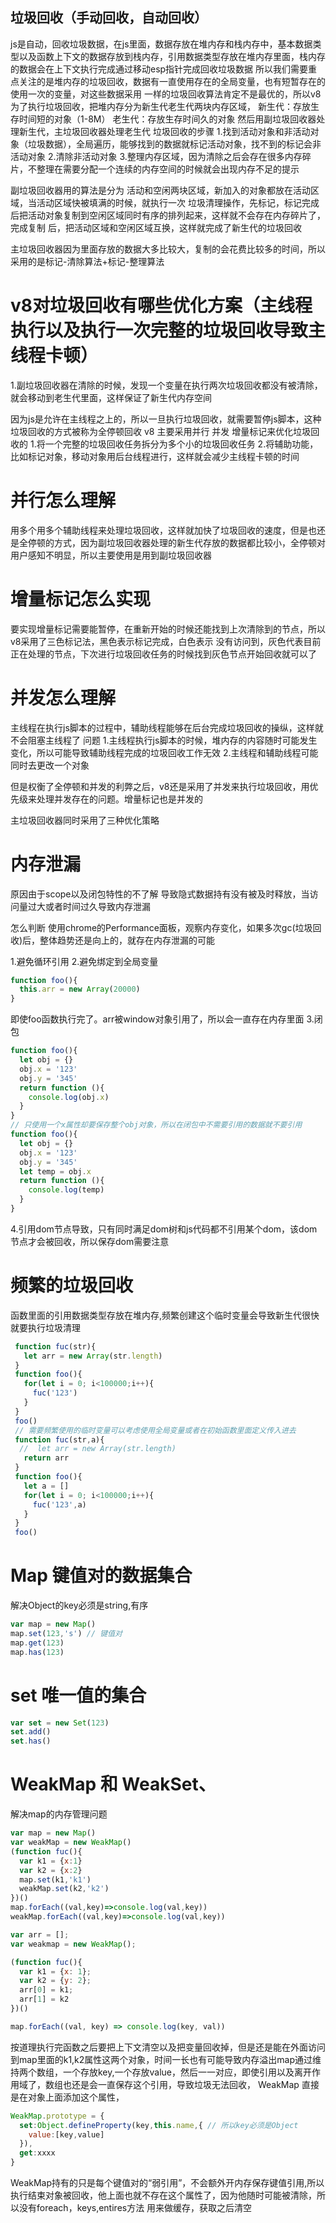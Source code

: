 ## 垃圾回收（手动回收，自动回收）
js是自动，回收垃圾数据，在js里面，数据存放在堆内存和栈内存中，基本数据类型以及函数上下文的数据存放到栈内存，引用数据类型存放在堆内存里面，栈内存的数据会在上下文执行完成通过移动esp指针完成回收垃圾数据
所以我们需要重点关注的是堆内存的垃圾回收，数据有一直使用存在的全局变量，也有短暂存在的使用一次的变量，对这些数据采用
一样的垃圾回收算法肯定不是最优的，所以v8为了执行垃圾回收，把堆内存分为新生代老生代两块内存区域，
新生代：存放生存时间短的对象（1-8M）
老生代：存放生存时间久的对象
然后用副垃圾回收器处理新生代，主垃圾回收器处理老生代
垃圾回收的步骤
1.找到活动对象和非活动对象（垃圾数据），全局遍历，能够找到的数据就标记活动对象，找不到的标记会非活动对象
2.清除非活动对象
3.整理内存区域，因为清除之后会存在很多内存碎片，不整理在需要分配一个连续的内存空间的时候就会出现内存不足的提示

副垃圾回收器用的算法是分为 活动和空闲两块区域，新加入的对象都放在活动区域，当活动区域快被填满的时候，就执行一次
垃圾清理操作，先标记，标记完成后把活动对象复制到空闲区域同时有序的排列起来，这样就不会存在内存碎片了，完成复制
后，把活动区域和空闲区域互换，这样就完成了新生代的垃圾回收

主垃圾回收器因为里面存放的数据大多比较大，复制的会花费比较多的时间，所以采用的是标记-清除算法+标记-整理算法

# v8对垃圾回收有哪些优化方案（主线程执行以及执行一次完整的垃圾回收导致主线程卡顿）
1.副垃圾回收器在清除的时候，发现一个变量在执行两次垃圾回收都没有被清除，就会移动到老生代里面，这样保证了新生代内存空间

因为js是允许在主线程之上的，所以一旦执行垃圾回收，就需要暂停js脚本，这种垃圾回收的方式被称为全停顿回收
v8 主要采用并行 并发 增量标记来优化垃圾回收的
1.将一个完整的垃圾回收任务拆分为多个小的垃圾回收任务
2.将辅助功能，比如标记对象，移动对象用后台线程进行，这样就会减少主线程卡顿的时间

# 并行怎么理解
用多个用多个辅助线程来处理垃圾回收，这样就加快了垃圾回收的速度，但是也还是全停顿的方式，因为副垃圾回收器处理的新生代存放的数据都比较小，全停顿对用户感知不明显，所以主要使用是用到副垃圾回收器

# 增量标记怎么实现
要实现增量标记需要能暂停，在重新开始的时候还能找到上次清除到的节点，所以v8采用了三色标记法，黑色表示标记完成，白色表示
没有访问到，灰色代表目前正在处理的节点，下次进行垃圾回收任务的时候找到灰色节点开始回收就可以了

# 并发怎么理解
主线程在执行js脚本的过程中，辅助线程能够在后台完成垃圾回收的操纵，这样就不会阻塞主线程了
问题
1.主线程执行js脚本的时候，堆内存的内容随时可能发生变化，所以可能导致辅助线程完成的垃圾回收工作无效
2.主线程和辅助线程可能同时去更改一个对象

但是权衡了全停顿和并发的利弊之后，v8还是采用了并发来执行垃圾回收，用优先级来处理并发存在的问题。增量标记也是并发的

主垃圾回收器同时采用了三种优化策略

# 内存泄漏
原因由于scope以及闭包特性的不了解 导致隐式数据持有没有被及时释放，当访问量过大或者时间过久导致内存泄漏

怎么判断 使用chrome的Performance面板，观察内存变化，如果多次gc(垃圾回收)后，整体趋势还是向上的，就存在内存泄漏的可能

1.避免循环引用
2.避免绑定到全局变量
```js
function foo(){
  this.arr = new Array(20000)
}
```
即使foo函数执行完了。arr被window对象引用了，所以会一直存在内存里面
3.闭包
```js
function foo(){
  let obj = {}
  obj.x = '123'
  obj.y = '345'
  return function (){
    console.log(obj.x)
  }
}
// 只使用一个x属性却要保存整个obj对象，所以在闭包中不需要引用的数据就不要引用
function foo(){
  let obj = {}
  obj.x = '123'
  obj.y = '345'
  let temp = obj.x
  return function (){
    console.log(temp)
  }
}
```
4.引用dom节点导致，只有同时满足dom树和js代码都不引用某个dom，该dom节点才会被回收，所以保存dom需要注意

# 频繁的垃圾回收
函数里面的引用数据类型存放在堆内存,频繁创建这个临时变量会导致新生代很快就要执行垃圾清理
```js
 function fuc(str){
   let arr = new Array(str.length)
 }
 function foo(){
   for(let i = 0; i<100000;i++){
     fuc('123')
   }
 }
 foo()
 // 需要频繁使用的临时变量可以考虑使用全局变量或者在初始函数里面定义传入进去
 function fuc(str,a){
  //  let arr = new Array(str.length)
   return arr
 }
 function foo(){
   let a = []
   for(let i = 0; i<100000;i++){
     fuc('123',a)
   }
 }
 foo()
```

# Map 键值对的数据集合
解决Object的key必须是string,有序
```js
var map = new Map()
map.set(123,'s') // 键值对
map.get(123)
map.has(123)
```

# set 唯一值的集合
```js
var set = new Set(123) 
set.add()
set.has()
```

# WeakMap 和 WeakSet、
解决map的内存管理问题
```js
var map = new Map()
var weakMap = new WeakMap()
(function fuc(){
  var k1 = {x:1}
  var k2 = {x:2}
  map.set(k1,'k1')
  weakMap.set(k2,'k2')
})()
map.forEach((val,key)=>console.log(val,key))
weakMap.forEach((val,key)=>console.log(val,key))

var arr = [];
var weakmap = new WeakMap();

(function fuc(){
  var k1 = {x: 1};
  var k2 = {y: 2};
  arr[0] = k1;
  arr[1] = k2
})()

map.forEach((val, key) => console.log(key, val))
```
按道理执行完函数之后要把上下文清空以及把变量回收掉，但是还是能在外面访问到map里面的k1,k2属性这两个对象，时间一长也有可能导致内存溢出map通过维持两个数组，一个存放key,一个存放value，然后一一对应，即使引用以及离开作用域了，数组也还是会一直保存这个引用，导致垃圾无法回收，
WeakMap 直接是在对象上面添加这个属性，
```js
WeakMap.prototype = {
  set:Object.defineProperty(key,this.name,{ // 所以key必须是Object
    value:[key,value]
  }),
  get:xxxx
}
```
WeakMap持有的只是每个键值对的“弱引用”，不会额外开内存保存键值引用,所以执行结束对象被回收，他上面也就不存在这个属性了，因为他随时可能被清除，所以没有foreach，keys,entires方法
用来做缓存，获取之后清空


